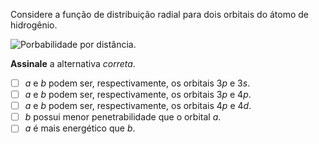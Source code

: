 Considere a função de distribuição radial para dois orbitais do átomo de hidrogênio.

![Porbabilidade por distância.](1B51-1P.svg)

**Assinale** a alternativa *correta*.

- [ ] *a* e *b* podem ser, respectivamente, os orbitais $3p$ e $3s$.
- [ ] *a* e *b* podem ser, respectivamente, os orbitais $3p$ e $4p$.
- [ ] *a* e *b* podem ser, respectivamente, os orbitais $4p$ e $4d$.
- [ ] *b* possui menor penetrabilidade que o orbital *a*.
- [ ] *a* é mais energético que *b*.
